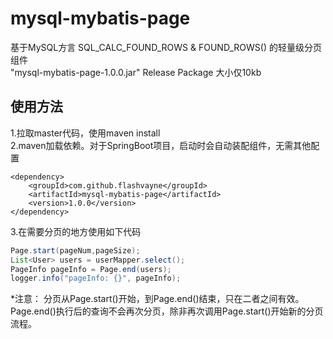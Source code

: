 # mysql-mybatis-page
基于MySQL方言 SQL_CALC_FOUND_ROWS & FOUND_ROWS() 的轻量级分页组件  
"mysql-mybatis-page-1.0.0.jar" Release Package 大小仅10kb
## 使用方法
1.拉取master代码，使用maven install  
2.maven加载依赖。对于SpringBoot项目，启动时会自动装配组件，无需其他配置
```pom
<dependency>
    <groupId>com.github.flashvayne</groupId>
    <artifactId>mysql-mybatis-page</artifactId>
    <version>1.0.0</version>
</dependency>
```
3.在需要分页的地方使用如下代码
```java
Page.start(pageNum,pageSize);
List<User> users = userMapper.select();
PageInfo pageInfo = Page.end(users);
logger.info("pageInfo: {}", pageInfo);
```
*注意：
分页从Page.start()开始，到Page.end()结束，只在二者之间有效。  
Page.end()执行后的查询不会再次分页，除非再次调用Page.start()开始新的分页流程。
